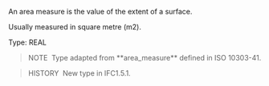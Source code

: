 An area measure is the value of the extent of a surface.

Usually measured in square metre (m2).

Type: REAL

> NOTE&nbsp; Type adapted from \*\*area_measure\*\* defined in ISO 10303-41.

> HISTORY&nbsp; New type in IFC1.5.1.

